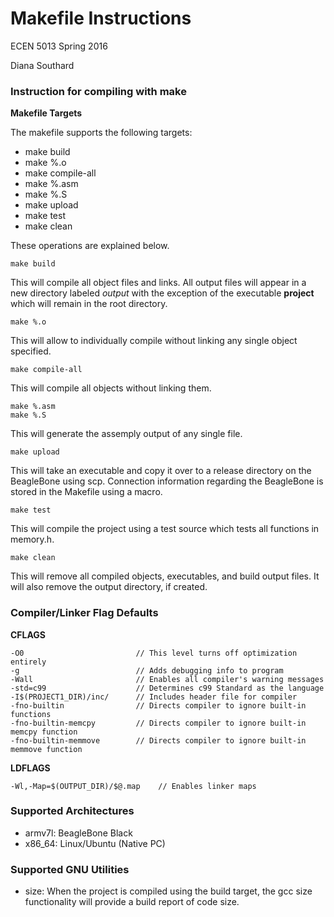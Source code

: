 # Makefile Instructions

ECEN 5013 Spring 2016

Diana Southard

### Instruction for compiling with make

**Makefile Targets**

The makefile supports the following targets:
* make build
* make %.o
* make compile-all
* make %.asm
* make %.S
* make upload
* make test
* make clean


These operations are explained below.

```
make build
```

This will compile all object files and links. All output files will appear in a new directory labeled *output* with the exception of the executable **project** which will remain in the root directory.




```
make %.o
```

This will allow to individually compile without linking any single object specified.

```
make compile-all
```

This will compile all objects without linking them.


```
make %.asm
make %.S
```

This will generate the assemply output of any single file.

```
make upload
```

This will take an executable and copy it over to a release directory on the BeagleBone using scp. Connection information regarding the BeagleBone is stored in the Makefile using a macro.

```
make test
```
This will compile the project using a test source which tests all functions in memory.h.


```
make clean
```
This will remove all compiled objects, executables, and build output files. It will also remove the output directory, if created.


### Compiler/Linker Flag Defaults

**CFLAGS**
```
-O0 						// This level turns off optimization entirely
-g 							// Adds debugging info to program
-Wall 						// Enables all compiler's warning messages
-std=c99					// Determines c99 Standard as the language
-I$(PROJECT1_DIR)/inc/		// Includes header file for compiler
-fno-builtin 				// Directs compiler to ignore built-in functions
-fno-builtin-memcpy			// Directs compiler to ignore built-in memcpy function
-fno-builtin-memmove		// Directs compiler to ignore built-in memmove function
```

**LDFLAGS**
```
-Wl,-Map=$(OUTPUT_DIR)/$@.map	 // Enables linker maps
```
### Supported Architectures

* armv7l: BeagleBone Black
* x86_64: Linux/Ubuntu (Native PC)

### Supported GNU Utilities
* size: When the project is compiled using the build target, the gcc size functionality will provide a build report of code size. 
